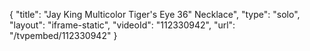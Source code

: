 {
    "title": "Jay King Multicolor Tiger's Eye 36\" Necklace",
    "type": "solo",
    "layout": "iframe-static",
    "videoId": "112330942",
    "url": "\/tvpembed\/112330942"
}